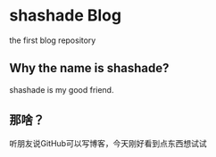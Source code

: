 # shashade Blog
the first blog repository
## Why the name is shashade? 
shashade is my good friend.
## 那啥？
听朋友说GitHub可以写博客，今天刚好看到点东西想试试
